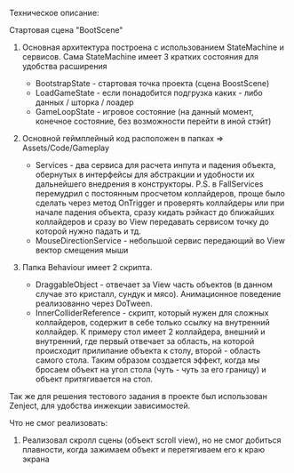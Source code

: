 Техническое описание:

Стартовая сцена "BootScene"

  1) Основная архитектура построена с использованием StateMachine и сервисов. Сама StateMachine имеет 3 кратких состояния для удобства расширения
     * BootstrapState - стартовая точка проекта (сцена BoostScene)
     * LoadGameState - если понадобится подгрузка каких - либо данных / шторка / лоадер
     * GameLoopState - игровое состояние (на данный момент, конечное состояние, без возможности перейти в иной стэйт)

  2) Основной геймплейный код расположен в папках => Assets/Code/Gameplay
     * Services - два сервиса для расчета инпута и падения объекта, обернутых в интерфейсы для абстракции и удобности их дальнейшего внедрения в конструкторы. P.S. в FallServices перемудрил с постоянным просчетом коллайдеров, проще было сделать через метод OnTrigger и проверять коллайдеры или при начале падения объекта, сразу кидать рэйкаст до ближайших коллайдеров и сразу во View передавать сервисом точку до которой нужно падать и тд.
     *  MouseDirectionService - небольшой сервис передающий во View вектор смещения мыши
    
  3) Папка Behaviour имеет 2 скрипта.
     * DraggableObject - отвечает за View часть объектов (в данном случае это кристалл, сундук и мясо). Анимационное поведение реализованно через DoTween.
     * InnerColliderReference - скрипт, который нужен для сложных коллайдеров, содержит в себе только ссылку на внутренний коллайдер. К примеру стол имеет 2 коллайдера, внешний и внутренний, где первый отвечает за область, на которой происходит прилипание объекта к столу, второй - область самого стола. Таким образом создается эффект, когда мы бросаем объект на угол стола (чуть - чуть за его границу) и объект притягивается на стол.
    

Так же для решения тестового задания в проекте был использован Zenject, для удобства инжекции зависимостей.

Что не смог реализовать:

  1) Реализовал скролл сцены (объект scroll view), но не смог добиться плавности, когда зажимаем объект и перетягиваем его к краю экрана
